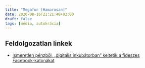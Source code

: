 ```yaml
---
title: "Megafon [Hamarosan]"
date: 2020-08-16T21:21:48+02:00
draft: false
tags: [média, autokrácia]
---
```


## Feldolgozatlan linkek

- [Ismeretlen pénzből, „digitális inkubátorban” keltetik a fideszes Facebook-katonákat](https://alfahir.hu/2020/08/06/megafon_kozpont_kovacs_istvan_szantho_miklos_alapjogokert_kozpont_polgari)